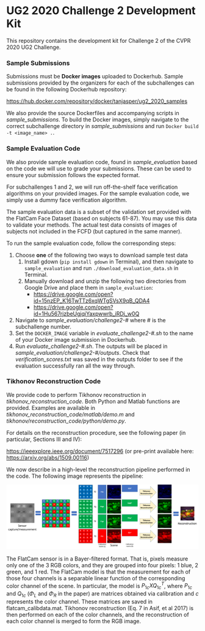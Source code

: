 # UG2 2020 Challenge 2 Development Kit
This repository contains the development kit for Challenge 2 of the CVPR 2020 UG2 Challenge.

### Sample Submissions

Submissions must be **Docker images** uploaded to Dockerhub. Sample submissions provided by the organizers for each of the subchallenges can be found in the following Dockerhub repository: 

https://hub.docker.com/repository/docker/tanjasper/ug2_2020_samples

We also provide the source Dockerfiles and accompanying scripts in _sample_submissions_. To build the Docker images, simply navigate to the correct subchallenge directory in _sample_submissions_ and run `Docker build -t <image_name> .`.

### Sample Evaluation Code

We also provide sample evaluation code, found in _sample_evaluation_ based on the code we will use to grade your submissions. These can be used to ensure your submission follows the expected format.

For subchallenges 1 and 2, we will run off-the-shelf face verification algorithms on your provided images. For the sample evaluation code, we simply use a dummy face verification algorithm.

The sample evaluation data is a subset of the validation set provided with the FlatCam Face Dataset (based on subjects 61-87). You may use this data to validate your methods. The actual test data consists of images of subjects not included in the FCFD (but captured in the same manner).

To run the sample evaluation code, follow the corresponding steps:

1. Choose __one__ of the following two ways to download sample test data
   1. Install gdown (`pip install gdown` in Terminal), and then navigate to `sample_evaluation` and run `./download_evaluation_data.sh` in Terminal.
   2. Manually download and unzip the following two directories from Google Drive and place them in `sample_evaluation`:
      - https://drive.google.com/open?id=15nzEP_K16TwTTz6xqWTgSVsX9qB_QDA4
      - https://drive.google.com/open?id=1Hu567rjzbeUgjqiYaxpwwrb_iRDj_w0Q
2. Navigate to _sample_evaluation/challenge2-#_ where # is the subchallenge number.
3. Set the `DOCKER_IMAGE` variable in _evaluate_challenge2-#.sh_ to the name of your Docker image submission in Dockerhub.
4. Run _evaluate_challenge2-#.sh_. The outputs will be placed in _sample_evaluation/challenge2-#/outputs_. Check that *verification_scores.txt* was saved in the outputs folder to see if the evaluation successfully ran all the way through.

### Tikhonov Reconstruction Code

We provide code to perform Tikhonov reconstruction in _tikhonov_reconstruction_code_. Both Python and Matlab functions are provided. Examples are available in _tikhonov_reconstruction_code/matlab/demo.m_ and _tikhonov/reconstruction_code/python/demo.py_. 

For details on the reconstruction procedure, see the following paper (in particular, Sections III and IV):

https://ieeexplore.ieee.org/document/7517296 (or pre-print available here: https://arxiv.org/abs/1509.00116)

We now describe in a high-level the reconstruction pipeline performed in the code. The following image represents the pipeline:

![FlatCam pipeline](https://github.com/tanjasper/ug2_2020_challenge2_devkit/blob/master/figs/pipeline.png)

The FlatCam sensor is in a Bayer-filtered format. That is, pixels measure only one of the 3 RGB colors, and they are grouped into four pixels: 1 blue, 2 green, and 1 red. The FlatCam model is that the measurement for each of those four channels is a separable linear function of the corresponding color channel of the scene. In particular, the model is $P_{1c} X Q_{1c}^T$, where $P_{1c}$ and $Q_{1c}$ ($\Phi_L$ and $\Phi_R$ in the paper) are matrices obtained via calibration and $c$ represents the color channel. These matrices are saved in flatcam_calibdata.mat. Tikhonov reconstruction (Eq. 7 in Asif, et al 2017) is then performed on each of the color channels, and the reconstruction of each color channel is merged to form the RGB image.
